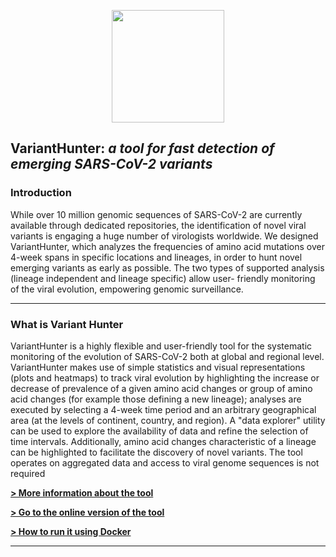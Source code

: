 <p align="center"><img src='https://i.postimg.cc/fLjL5q7K/Schermata-2022-06-12-alle-21-52-50.png' height=180px/></p>

## VariantHunter: *a tool for fast detection of emerging SARS-CoV-2 variants*

### Introduction

While over 10 million genomic sequences of SARS-CoV-2 are currently available through dedicated repositories, the identification of novel viral variants is engaging a huge number of virologists worldwide. We designed VariantHunter, which analyzes the frequencies of amino acid mutations over 4-week spans in specific locations and lineages, in order to hunt novel emerging variants as early as possible. The two types of supported analysis (lineage independent and lineage specific) allow user- friendly monitoring of the viral evolution, empowering genomic surveillance.

---

### What is Variant Hunter

VariantHunter is a highly flexible and user-friendly tool for the systematic monitoring of the evolution of SARS-CoV-2 both at global and regional level. VariantHunter makes use of simple statistics and visual representations (plots and heatmaps) to track viral evolution by highlighting the increase or decrease of prevalence of a given amino acid changes or group of amino acid changes (for example those defining a new lineage); analyses are executed by selecting a 4-week time period and an arbitrary geographical area (at the levels of continent, country, and region). A "data explorer" utility can be used to explore the availability of data and refine the selection of time intervals. Additionally, amino acid changes characteristic of a lineage can be highlighted to facilitate the discovery of novel variants. The tool operates on aggregated data and access to viral genome sequences is not required


<b>
  
[> More information about the tool](http://gmql.eu/variant_hunter/about)

[> Go to the online version of the tool](http://gmql.eu/variant_hunter)

[> How to run it using Docker](http://gmql.eu/variant_hunter/about)
 
</b>

---

